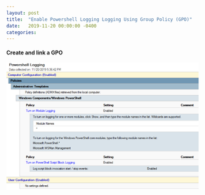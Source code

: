 ```yaml
---
layout: post
title:  "Enable Powershell Logging Logging Using Group Policy (GPO)"
date:   2019-11-20 00:00:00 -0400
categories: 
---
```


#### Create and link a GPO

![GPO Deploy Sysmon](/assets/powershell-logging.png)
